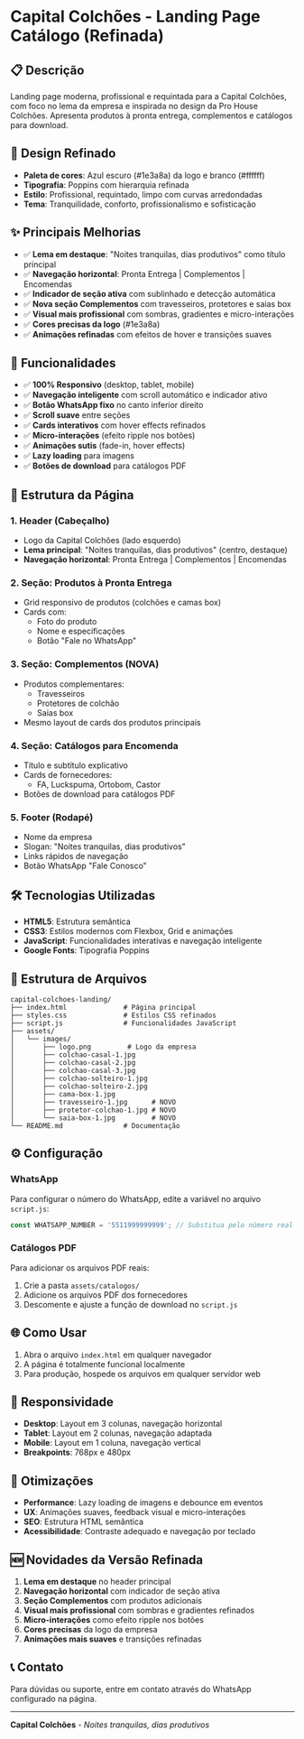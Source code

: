 # Capital Colchões - Landing Page Catálogo (Refinada)

## 📋 Descrição
Landing page moderna, profissional e requintada para a Capital Colchões, com foco no lema da empresa e inspirada no design da Pro House Colchões. Apresenta produtos à pronta entrega, complementos e catálogos para download.

## 🎨 Design Refinado
- **Paleta de cores**: Azul escuro (#1e3a8a) da logo e branco (#ffffff)
- **Tipografia**: Poppins com hierarquia refinada
- **Estilo**: Profissional, requintado, limpo com curvas arredondadas
- **Tema**: Tranquilidade, conforto, profissionalismo e sofisticação

## ✨ Principais Melhorias
- ✅ **Lema em destaque**: "Noites tranquilas, dias produtivos" como título principal
- ✅ **Navegação horizontal**: Pronta Entrega | Complementos | Encomendas
- ✅ **Indicador de seção ativa** com sublinhado e detecção automática
- ✅ **Nova seção Complementos** com travesseiros, protetores e saias box
- ✅ **Visual mais profissional** com sombras, gradientes e micro-interações
- ✅ **Cores precisas da logo** (#1e3a8a)
- ✅ **Animações refinadas** com efeitos de hover e transições suaves

## 🚀 Funcionalidades
- ✅ **100% Responsivo** (desktop, tablet, mobile)
- ✅ **Navegação inteligente** com scroll automático e indicador ativo
- ✅ **Botão WhatsApp fixo** no canto inferior direito
- ✅ **Scroll suave** entre seções
- ✅ **Cards interativos** com hover effects refinados
- ✅ **Micro-interações** (efeito ripple nos botões)
- ✅ **Animações sutis** (fade-in, hover effects)
- ✅ **Lazy loading** para imagens
- ✅ **Botões de download** para catálogos PDF

## 📱 Estrutura da Página

### 1. Header (Cabeçalho)
- Logo da Capital Colchões (lado esquerdo)
- **Lema principal**: "Noites tranquilas, dias produtivos" (centro, destaque)
- **Navegação horizontal**: Pronta Entrega | Complementos | Encomendas

### 2. Seção: Produtos à Pronta Entrega
- Grid responsivo de produtos (colchões e camas box)
- Cards com:
  - Foto do produto
  - Nome e especificações
  - Botão "Fale no WhatsApp"

### 3. Seção: Complementos (NOVA)
- Produtos complementares:
  - Travesseiros
  - Protetores de colchão
  - Saias box
- Mesmo layout de cards dos produtos principais

### 4. Seção: Catálogos para Encomenda
- Título e subtítulo explicativo
- Cards de fornecedores:
  - FA, Luckspuma, Ortobom, Castor
- Botões de download para catálogos PDF

### 5. Footer (Rodapé)
- Nome da empresa
- Slogan: "Noites tranquilas, dias produtivos"
- Links rápidos de navegação
- Botão WhatsApp "Fale Conosco"

## 🛠️ Tecnologias Utilizadas
- **HTML5**: Estrutura semântica
- **CSS3**: Estilos modernos com Flexbox, Grid e animações
- **JavaScript**: Funcionalidades interativas e navegação inteligente
- **Google Fonts**: Tipografia Poppins

## 📁 Estrutura de Arquivos
```
capital-colchoes-landing/
├── index.html              # Página principal
├── styles.css              # Estilos CSS refinados
├── script.js               # Funcionalidades JavaScript
├── assets/
│   └── images/
│       ├── logo.png         # Logo da empresa
│       ├── colchao-casal-1.jpg
│       ├── colchao-casal-2.jpg
│       ├── colchao-casal-3.jpg
│       ├── colchao-solteiro-1.jpg
│       ├── colchao-solteiro-2.jpg
│       ├── cama-box-1.jpg
│       ├── travesseiro-1.jpg      # NOVO
│       ├── protetor-colchao-1.jpg # NOVO
│       └── saia-box-1.jpg         # NOVO
└── README.md               # Documentação
```

## ⚙️ Configuração

### WhatsApp
Para configurar o número do WhatsApp, edite a variável no arquivo `script.js`:
```javascript
const WHATSAPP_NUMBER = '5511999999999'; // Substitua pelo número real
```

### Catálogos PDF
Para adicionar os arquivos PDF reais:
1. Crie a pasta `assets/catalogos/`
2. Adicione os arquivos PDF dos fornecedores
3. Descomente e ajuste a função de download no `script.js`

## 🌐 Como Usar
1. Abra o arquivo `index.html` em qualquer navegador
2. A página é totalmente funcional localmente
3. Para produção, hospede os arquivos em qualquer servidor web

## 📱 Responsividade
- **Desktop**: Layout em 3 colunas, navegação horizontal
- **Tablet**: Layout em 2 colunas, navegação adaptada
- **Mobile**: Layout em 1 coluna, navegação vertical
- **Breakpoints**: 768px e 480px

## 🎯 Otimizações
- **Performance**: Lazy loading de imagens e debounce em eventos
- **UX**: Animações suaves, feedback visual e micro-interações
- **SEO**: Estrutura HTML semântica
- **Acessibilidade**: Contraste adequado e navegação por teclado

## 🆕 Novidades da Versão Refinada
1. **Lema em destaque** no header principal
2. **Navegação horizontal** com indicador de seção ativa
3. **Seção Complementos** com produtos adicionais
4. **Visual mais profissional** com sombras e gradientes refinados
5. **Micro-interações** como efeito ripple nos botões
6. **Cores precisas** da logo da empresa
7. **Animações mais suaves** e transições refinadas

## 📞 Contato
Para dúvidas ou suporte, entre em contato através do WhatsApp configurado na página.

---
**Capital Colchões** - *Noites tranquilas, dias produtivos*

